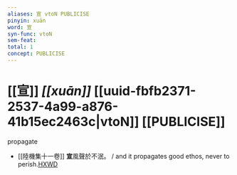 ```yaml
---
aliases: 宣 vtoN PUBLICISE
pinyin: xuān
word: 宣
syn-func: vtoN
sem-feat: 
total: 1
concept: PUBLICISE 
---
```

# [[宣]] *[[xuān]]*  [[uuid-fbfb2371-2537-4a99-a876-41b15ec2463c|vtoN]] [[PUBLICISE]]
propagate
 - [[陸機集十一卷]] **宣**風聲於不泯。 / and it propagates good ethos, never to perish.[HXWD](https://hxwd.org/textview.html?location=CH2b1575_CHANT_001-16a.9)